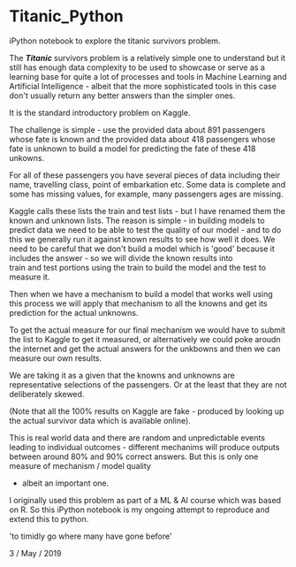 # Titanic_Python

iPython notebook to explore the titanic survivors problem.

The ***Titanic*** survivors problem is a relatively simple one to understand but it 
still has enough data complexity to be used to showcase or serve as a learning 
base for quite a lot of processes and tools in Machine Learning and Artificial 
Intelligence - albeit that the more sophisticated tools in this case don't usually 
return any better answers than the simpler ones.

It is the standard introductory problem on Kaggle.

The challenge is simple - use the provided data about 891 passengers whose fate is 
known and the provided data about 418 passengers whose fate is unknown to build a 
model for predicting the fate of these 418 unkowns.

For all of these passengers you have several pieces of data including their name, 
travelling class, point of embarkation etc.  Some data is complete and some has missing
values, for example, many passengers ages are missing.

Kaggle calls these lists the train and test lists - but I have renamed them the known 
and unknown lists.  The reason is simple - in building models to predict data we need to 
be able to test the quality of our model - and to do this we generally run it against 
known results to see how well it does.  We need to be careful that we don't build a model
which is 'good' because it includes the answer - so we will divide the known results into  
train and test portions using the train to build the model and the test to measure it.

Then when we have a mechanism to build a model that works well using this process we
will apply that mechanism to all the knowns and get its prediction for the actual unknowns.

To get the actual measure for our final mechanism we would have to submit the list to Kaggle
to get it measured, or alternatively we could poke aroudn the internet and get the actual
answers for the unkbowns and then we can measure our own results.

We are taking it as a given that the knowns and unknowns are representative selections 
of the passengers. Or at the least that they are not deliberately skewed. 

(Note that all the 100% results on Kaggle are fake - produced by looking up the actual
survivor data which is available online).

This is real world data and there are random and unpredictable events leading to 
individual outcomes - different mechanims will produce outputs between around 80%
and 90% correct answers.  But this is only one measure of mechanism / model quality
- albeit an important one.

I originally used this problem as part of a ML & AI course which was based on R.  So
this iPython notebook is my ongoing attempt to reproduce and extend this to python.

'to timidly go where many have gone before'

3 / May / 2019

